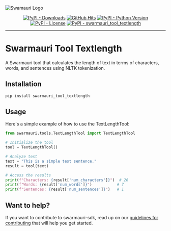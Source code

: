 
![Swamauri Logo](https://res.cloudinary.com/dbjmpekvl/image/upload/v1730099724/Swarmauri-logo-lockup-2048x757_hww01w.png)

<p align="center">
    <a href="https://pypi.org/project/swarmauri_tool_textlength/">
        <img src="https://img.shields.io/pypi/dm/swarmauri_tool_textlength" alt="PyPI - Downloads"/></a>
    <a href="https://github.com/swarmauri/swarmauri-sdk/pkgs/community/swarmauri_tool_textlength/README.md">
        <img src="https://hits.seeyoufarm.com/api/count/incr/badge.svg?url=https://github.com/swarmauri/swarmauri-sdk/pkgs/community/swarmauri_tool_textlength/README.md&count_bg=%2379C83D&title_bg=%23555555&icon=&icon_color=%23E7E7E7&title=hits&edge_flat=false" alt="GitHub Hits"/></a>
    <a href="https://pypi.org/project/swarmauri_tool_textlength/">
        <img src="https://img.shields.io/pypi/pyversions/swarmauri_tool_textlength" alt="PyPI - Python Version"/></a>
    <a href="https://pypi.org/project/swarmauri_tool_textlength/">
        <img src="https://img.shields.io/pypi/l/swarmauri_tool_textlength" alt="PyPI - License"/></a>
    <a href="https://pypi.org/project/swarmauri_tool_textlength/">
        <img src="https://img.shields.io/pypi/v/swarmauri_tool_textlength?label=swarmauri_tool_textlength&color=green" alt="PyPI - swarmauri_tool_textlength"/></a>
</p>

---

# Swarmauri Tool Textlength

A Swarmauri tool that calculates the length of text in terms of characters, words, and sentences using NLTK tokenization.

## Installation

```bash
pip install swarmauri_tool_textlength
```

## Usage
Here's a simple example of how to use the TextLengthTool:

```python
from swarmauri.tools.TextLengthTool import TextLengthTool

# Initialize the tool
tool = TextLengthTool()

# Analyze text
text = "This is a simple test sentence."
result = tool(text)

# Access the results
print(f"Characters: {result['num_characters']}")  # 26
print(f"Words: {result['num_words']}")           # 7
print(f"Sentences: {result['num_sentences']}")   # 1
```

## Want to help?

If you want to contribute to swarmauri-sdk, read up on our [guidelines for contributing](https://github.com/swarmauri/swarmauri-sdk/blob/master/contributing.md) that will help you get started.

